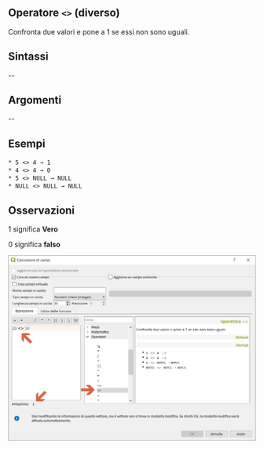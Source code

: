## Operatore `<>` (diverso)

Confronta due valori e pone a 1 se essi non sono uguali.

## Sintassi

--

## Argomenti
--
## Esempi
```
* 5 <> 4 → 1
* 4 <> 4 → 0
* 5 <> NULL → NULL
* NULL <> NULL → NULL
```

## Osservazioni

1 significa **Vero**

0 significa **falso**

<img src="/img/operatori/diverso1.png">